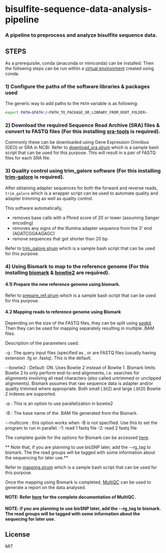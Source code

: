 # bisulfite-sequence-data-analysis-pipeline
### A pipeline to preprocess and analyze bisulfite sequence data.
## STEPS

As a prerequisite, conda (anaconda or miniconda) can be installed. Then the following steps can be run within a [virtual environment](https://uoa-eresearch.github.io/eresearch-cookbook/recipe/2014/11/20/conda/) created using conda.

### 1) Configure the paths of the software libraries & packages used

The generic way to add paths to the `PATH` variable is as following:
```sh
export PATH=$PATH:/<PATH_TO_PACKAGE_OR_LIBRARY_FROM_ROOT_FOLDER>
```

### 2) Download the required Sequence Read Archive (SRA) files & convert to FASTQ files (For this installing [sra-tools](https://anaconda.org/bioconda/sra-tools) is required).

Commonly these can be downloaded using Gene Expression Omnibus (GEO) or SRA in NCBI. Refer to [download_sra.slrum](https://github.com/UdithaM/bisulfite-sequence-data-analysis-pipeline/blob/main/download_sra.slrum) which is a sample bash script that can be used for this purpose. This will result in a pair of FASTQ files for each SRA file.

### 3) Quality control using trim_galore software (For this installing [trim-galore](https://anaconda.org/bioconda/trim-galore) is required).

After obtaining adapter sequences for both the forward and reverse reads, `trim_galore` which is a wrapper script can be used to automate quality and adapter trimming as well as quality control. 

This software automatically,
- removes base calls with a Phred score of 20 or lower (assuming Sanger encoding)
- removes any signs of the Illumina adapter sequence from the 3' end (AGATCGGAAGAGC)
- remove sequences that got shorter than 20 bp

Refer to [trim_galore.slrum](https://github.com/UdithaM/bisulfite-sequence-data-analysis-pipeline/blob/main/trim_galore.slrum) which is a sample bash script that can be used for this purpose.

### 4) Using Bismark to map to the reference genome (For this installing [bismark](https://anaconda.org/bioconda/bismark) & [bowtie2](https://anaconda.org/bioconda/bowtie2) are required).

#### 4.1) Prepare the new reference genome using bismark.

Refer to [prepare_ref.slrum](https://github.com/UdithaM/bisulfite-sequence-data-analysis-pipeline/blob/main/prepare_ref.slrum) which is a sample bash script that can be used for this purpose.

#### 4.2 Mapping reads to reference genome using Bismark

Depending on the size of the FASTQ files, they can be split using [seqkit](https://anaconda.org/bioconda/seqkit). Then they can be used for mapping separately resulting in multiple .BAM files.

Description of the parameters used:

-q : The query input files (specified as , or are FASTQ files (usually having extension .fg or .fastq). This is the default.

--bowtie2 : Default: ON. Uses Bowtie 2 instead of Bowtie 1. Bismark limits Bowtie 2 to only perform end-to-end alignments, i.e. searches for alignments involving all read characters (also called untrimmed or unclipped alignments). Bismark assumes that raw sequence data is adapter and/or quality trimmed where appropriate. Both small (.bt2) and large (.bt2l) Bowtie 2 indexes are supported.

-p : This is an option to use parallelization in bowtie2

-B : The base name of the .BAM file generated from the Bismark.

--multicore : this option works when -B is not specified. Use this to set the program to run in parallel.
-1: read 1 fastq file
-2: read 2 fastq file

The complete guide for the options for Bismark can be accessed [here](https://www.bioinformatics.babraham.ac.uk/projects/bismark/Bismark_User_Guide.pdf).

** Note that, if you are planning to use bisSNP later, add the --rg_tag to bismark. The the read groups will be tagged with some information about the sequencing for later use.**

Refer to [mapping.slrum](https://github.com/UdithaM/bisulfite-sequence-data-analysis-pipeline/blob/main/mapping.slrum) which is a sample bash script that can be used for this purpose.

Once the mapping using Bismark is completed, [MultiQC](https://multiqc.info/) can be used to generate a report on the data analysed.

**NOTE: Refer [here](https://multiqc.info/docs/) for the complete documentation of MultiQC.**

#### NOTE: if you are planning to use bisSNP later, add the --rg_tag to bismark. The read groups will be tagged with some information about the sequecing for later use.

## License

MIT


